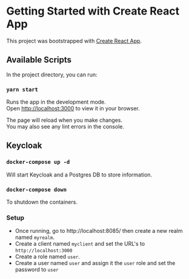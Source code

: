 # Getting Started with Create React App

This project was bootstrapped with [Create React App](https://github.com/facebook/create-react-app).

## Available Scripts

In the project directory, you can run:

### `yarn start`

Runs the app in the development mode.\
Open [http://localhost:3000](http://localhost:3000) to view it in your browser.

The page will reload when you make changes.\
You may also see any lint errors in the console.

## Keycloak

### `docker-compose up -d`

Will start Keycloak and a Postgres DB to store information.

### `docker-compose down`

To shutdown the containers.

### Setup

- Once running, go to http://localhost:8085/ then create a new realm named `myrealm`.
- Create a client named `myclient` and set the URL's to `http://localhost:3000`
- Create a role named `user`.
- Create a user named `user` and assign it the `user` role and set the password to `user`
